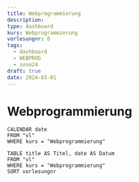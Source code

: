 ```yaml
---
title: Webprogrammierung
description: 
type: dashboard
kurs: Webprogrammierung
vorlesungnr: 0
tags:
  - dashboard
  - WEBPROG
  - sose24
draft: true
date: 2024-03-01
---
```


# Webprogrammierung

```dataview
CALENDAR date
FROM "vl"
WHERE kurs = "Webprogrammierung"
```

```dataview
TABLE title AS Titel, date AS Datum
FROM "vl"
WHERE kurs = "Webprogrammierung"
SORT vorlesungnr
```
